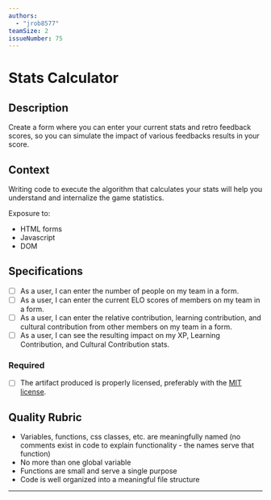 ```yaml
---
authors:
  - "jrob8577"
teamSize: 2
issueNumber: 75
---
```


# Stats Calculator

## Description

Create a form where you can enter your current stats and retro feedback scores, so you can simulate the impact of various feedbacks results in your score.
## Context

Writing code to execute the algorithm that calculates your stats will help you understand and internalize the game statistics.

Exposure to:
- HTML forms
- Javascript
- DOM 
## Specifications
- [ ] As a user, I can enter the number of people on my team in a form.
- [ ] As a user, I can enter the current ELO scores of members on my team in a form.
- [ ] As a user, I can enter the relative contribution, learning contribution, and cultural contribution from other members on my team in a form.
- [ ] As a user, I can see the resulting impact on my XP, Learning Contribution, and Cultural Contribution stats.
### Required
- [ ] The artifact produced is properly licensed, preferably with the [MIT license](https://opensource.org/licenses/MIT).
## Quality Rubric
- Variables, functions, css classes, etc. are meaningfully named (no comments exist in code to explain functionality - the names serve that function)
- No more than one global variable
- Functions are small and serve a single purpose
- Code is well organized into a meaningful file structure

---





